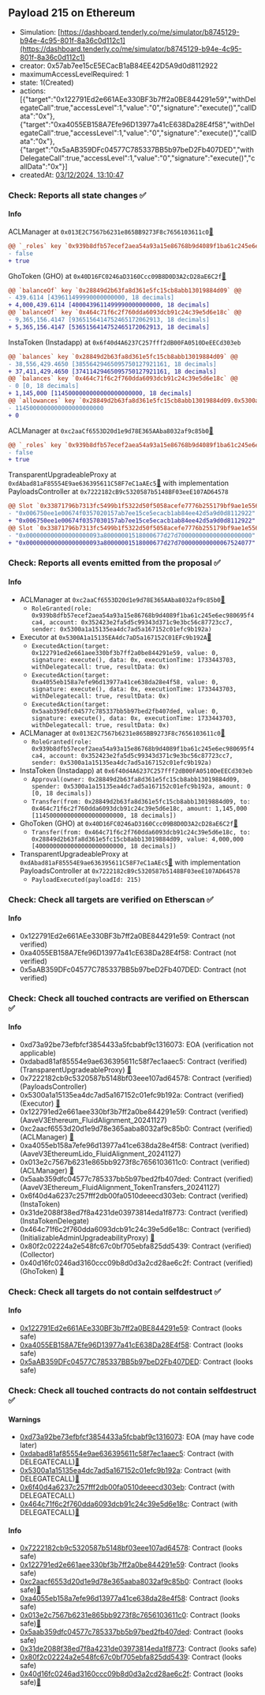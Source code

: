 ## Payload 215 on Ethereum

- Simulation: [https://dashboard.tenderly.co/me/simulator/b8745129-b94e-4c95-801f-8a36c0d112c1](https://dashboard.tenderly.co/me/simulator/b8745129-b94e-4c95-801f-8a36c0d112c1)
- creator: 0x57ab7ee15cE5ECacB1aB84EE42D5A9d0d8112922
- maximumAccessLevelRequired: 1
- state: 1(Created)
- actions: [{"target":"0x122791Ed2e661AEe330BF3b7ff2a0BE844291e59","withDelegateCall":true,"accessLevel":1,"value":"0","signature":"execute()","callData":"0x"},{"target":"0xa4055EB158A7Efe96D13977a41cE638Da28E4f58","withDelegateCall":true,"accessLevel":1,"value":"0","signature":"execute()","callData":"0x"},{"target":"0x5aAB359DFc04577C785337BB5b97beD2Fb407DED","withDelegateCall":true,"accessLevel":1,"value":"0","signature":"execute()","callData":"0x"}]
- createdAt: [03/12/2024, 13:10:47](https://etherscan.io/tx/0xfd9ad3853647a83a17a0c3d1640ddbc92687268ccc623d1f66f37d980fa80cc7)

### Check: Reports all state changes :white_check_mark:

#### Info


ACLManager at `0x013E2C7567b6231e865BB9273F8c7656103611c0`[:ghost:](https://github.com/bgd-labs/aave-address-book "AaveV3EthereumLido.ACL_MANAGER")
```diff
@@ `_roles` key `0x939b8dfb57ecef2aea54a93a15e86768b9d4089f1ba61c245e6ec980695f4ca4.members.0x352423e2fa5d5c99343d371c9e3bc56c87723cc7` @@
- false
+ true
```

GhoToken (GHO) at `0x40D16FC0246aD3160Ccc09B8D0D3A2cD28aE6C2f`[:ghost:](https://github.com/bgd-labs/aave-address-book "AaveV3Ethereum.ASSETS.GHO.UNDERLYING, MiscEthereum.GHO_TOKEN")
```diff
@@ `balanceOf` key `0x28849d2b63fa8d361e5fc15cb8abb13019884d09` @@
- 439.6114 [439611499990000000000, 18 decimals]
+ 4,000,439.6114 [4000439611499990000000000, 18 decimals]
@@ `balanceOf` key `0x464c71f6c2f760dda6093dcb91c24c39e5d6e18c` @@
- 9,365,156.4147 [9365156414752465172062913, 18 decimals]
+ 5,365,156.4147 [5365156414752465172062913, 18 decimals]
```

InstaToken (Instadapp) at `0x6f40d4A6237C257fff2dB00FA0510DeEECd303eb`
```diff
@@ `balances` key `0x28849d2b63fa8d361e5fc15cb8abb13019884d09` @@
- 38,556,429.4650 [38556429465095750127921161, 18 decimals]
+ 37,411,429.4650 [37411429465095750127921161, 18 decimals]
@@ `balances` key `0x464c71f6c2f760dda6093dcb91c24c39e5d6e18c` @@
- 0 [0, 18 decimals]
+ 1,145,000 [1145000000000000000000000, 18 decimals]
@@ `allowances` key `0x28849d2b63fa8d361e5fc15cb8abb13019884d09.0x5300a1a15135ea4dc7ad5a167152c01efc9b192a` @@
- 1145000000000000000000000
+ 0
```

ACLManager at `0xc2aaCf6553D20d1e9d78E365AAba8032af9c85b0`[:ghost:](https://github.com/bgd-labs/aave-address-book "AaveV3Ethereum.ACL_MANAGER")
```diff
@@ `_roles` key `0x939b8dfb57ecef2aea54a93a15e86768b9d4089f1ba61c245e6ec980695f4ca4.members.0x352423e2fa5d5c99343d371c9e3bc56c87723cc7` @@
- false
+ true
```

TransparentUpgradeableProxy at `0xdAbad81aF85554E9ae636395611C58F7eC1aAEc5`[:ghost:](https://github.com/bgd-labs/aave-address-book "GovernanceV3Ethereum.PAYLOADS_CONTROLLER") with implementation PayloadsController at `0x7222182cB9c5320587b5148BF03eeE107AD64578`
```diff
@@ Slot `0x33871796b7313fc5499b1f5322d50f5058acefe7776b255179bf9ae1e5560202` @@
- "0x006750ee1e00674f0357020157ab7ee15ce5ecacb1ab84ee42d5a9d0d8112922"
+ "0x006750ee1e00674f0357030157ab7ee15ce5ecacb1ab84ee42d5a9d0d8112922"
@@ Slot `0x33871796b7313fc5499b1f5322d50f5058acefe7776b255179bf9ae1e5560203` @@
- "0x000000000000000000093a80000001518000677d27d700000000000000000000"
+ "0x000000000000000000093a80000001518000677d27d700000000000067524077"
```


### Check: Reports all events emitted from the proposal :white_check_mark:

#### Info

- ACLManager at `0xc2aaCf6553D20d1e9d78E365AAba8032af9c85b0`[:ghost:](https://github.com/bgd-labs/aave-address-book "AaveV3Ethereum.ACL_MANAGER")
  - `RoleGranted(role: 0x939b8dfb57ecef2aea54a93a15e86768b9d4089f1ba61c245e6ec980695f4ca4, account: 0x352423e2fa5d5c99343d371c9e3bc56c87723cc7, sender: 0x5300a1a15135ea4dc7ad5a167152c01efc9b192a)`
- Executor at `0x5300A1a15135EA4dc7aD5a167152C01EFc9b192A`[:ghost:](https://github.com/bgd-labs/aave-address-book "AaveV2Ethereum.POOL_ADMIN, AaveV2EthereumAMM.POOL_ADMIN, AaveV3Ethereum.ACL_ADMIN, AaveV3EthereumEtherFi.ACL_ADMIN, AaveV3EthereumLido.ACL_ADMIN, GovernanceV3Ethereum.EXECUTOR_LVL_1")
  - `ExecutedAction(target: 0x122791ed2e661aee330bf3b7ff2a0be844291e59, value: 0, signature: execute(), data: 0x, executionTime: 1733443703, withDelegatecall: true, resultData: 0x)`
  - `ExecutedAction(target: 0xa4055eb158a7efe96d13977a41ce638da28e4f58, value: 0, signature: execute(), data: 0x, executionTime: 1733443703, withDelegatecall: true, resultData: 0x)`
  - `ExecutedAction(target: 0x5aab359dfc04577c785337bb5b97bed2fb407ded, value: 0, signature: execute(), data: 0x, executionTime: 1733443703, withDelegatecall: true, resultData: 0x)`
- ACLManager at `0x013E2C7567b6231e865BB9273F8c7656103611c0`[:ghost:](https://github.com/bgd-labs/aave-address-book "AaveV3EthereumLido.ACL_MANAGER")
  - `RoleGranted(role: 0x939b8dfb57ecef2aea54a93a15e86768b9d4089f1ba61c245e6ec980695f4ca4, account: 0x352423e2fa5d5c99343d371c9e3bc56c87723cc7, sender: 0x5300a1a15135ea4dc7ad5a167152c01efc9b192a)`
- InstaToken (Instadapp) at `0x6f40d4A6237C257fff2dB00FA0510DeEECd303eb`
  - `Approval(owner: 0x28849d2b63fa8d361e5fc15cb8abb13019884d09, spender: 0x5300a1a15135ea4dc7ad5a167152c01efc9b192a, amount: 0 [0, 18 decimals])`
  - `Transfer(from: 0x28849d2b63fa8d361e5fc15cb8abb13019884d09, to: 0x464c71f6c2f760dda6093dcb91c24c39e5d6e18c, amount: 1,145,000 [1145000000000000000000000, 18 decimals])`
- GhoToken (GHO) at `0x40D16FC0246aD3160Ccc09B8D0D3A2cD28aE6C2f`[:ghost:](https://github.com/bgd-labs/aave-address-book "AaveV3Ethereum.ASSETS.GHO.UNDERLYING, MiscEthereum.GHO_TOKEN")
  - `Transfer(from: 0x464c71f6c2f760dda6093dcb91c24c39e5d6e18c, to: 0x28849d2b63fa8d361e5fc15cb8abb13019884d09, value: 4,000,000 [4000000000000000000000000, 18 decimals])`
- TransparentUpgradeableProxy at `0xdAbad81aF85554E9ae636395611C58F7eC1aAEc5`[:ghost:](https://github.com/bgd-labs/aave-address-book "GovernanceV3Ethereum.PAYLOADS_CONTROLLER") with implementation PayloadsController at `0x7222182cB9c5320587b5148BF03eeE107AD64578`
  - `PayloadExecuted(payloadId: 215)`

### Check: Check all targets are verified on Etherscan :white_check_mark:

#### Info

- 0x122791Ed2e661AEe330BF3b7ff2a0BE844291e59: Contract (not verified) 
- 0xa4055EB158A7Efe96D13977a41cE638Da28E4f58: Contract (not verified) 
- 0x5aAB359DFc04577C785337BB5b97beD2Fb407DED: Contract (not verified) 

### Check: Check all touched contracts are verified on Etherscan :white_check_mark:

#### Info

- 0xd73a92be73efbfcf3854433a5fcbabf9c1316073: EOA (verification not applicable)
- 0xdabad81af85554e9ae636395611c58f7ec1aaec5: Contract (verified) (TransparentUpgradeableProxy) [:ghost:](https://github.com/bgd-labs/aave-address-book "GovernanceV3Ethereum.PAYLOADS_CONTROLLER")
- 0x7222182cb9c5320587b5148bf03eee107ad64578: Contract (verified) (PayloadsController) 
- 0x5300a1a15135ea4dc7ad5a167152c01efc9b192a: Contract (verified) (Executor) [:ghost:](https://github.com/bgd-labs/aave-address-book "AaveV2Ethereum.POOL_ADMIN, AaveV2EthereumAMM.POOL_ADMIN, AaveV3Ethereum.ACL_ADMIN, AaveV3EthereumEtherFi.ACL_ADMIN, AaveV3EthereumLido.ACL_ADMIN, GovernanceV3Ethereum.EXECUTOR_LVL_1")
- 0x122791ed2e661aee330bf3b7ff2a0be844291e59: Contract (verified) (AaveV3Ethereum_FluidAlignment_20241127) 
- 0xc2aacf6553d20d1e9d78e365aaba8032af9c85b0: Contract (verified) (ACLManager) [:ghost:](https://github.com/bgd-labs/aave-address-book "AaveV3Ethereum.ACL_MANAGER")
- 0xa4055eb158a7efe96d13977a41ce638da28e4f58: Contract (verified) (AaveV3EthereumLido_FluidAlignment_20241127) 
- 0x013e2c7567b6231e865bb9273f8c7656103611c0: Contract (verified) (ACLManager) [:ghost:](https://github.com/bgd-labs/aave-address-book "AaveV3EthereumLido.ACL_MANAGER")
- 0x5aab359dfc04577c785337bb5b97bed2fb407ded: Contract (verified) (AaveV3Ethereum_FluidAlignment_TokenTransfers_20241127) 
- 0x6f40d4a6237c257fff2db00fa0510deeecd303eb: Contract (verified) (InstaToken) 
- 0x31de2088f38ed7f8a4231de03973814eda1f8773: Contract (verified) (InstaTokenDelegate) 
- 0x464c71f6c2f760dda6093dcb91c24c39e5d6e18c: Contract (verified) (InitializableAdminUpgradeabilityProxy) [:ghost:](https://github.com/bgd-labs/aave-address-book "AaveV2Ethereum.COLLECTOR, AaveV2EthereumAMM.COLLECTOR, AaveV2EthereumArc.COLLECTOR, AaveV3Ethereum.COLLECTOR, AaveV3EthereumEtherFi.COLLECTOR, AaveV3EthereumLido.COLLECTOR")
- 0x80f2c02224a2e548fc67c0bf705ebfa825dd5439: Contract (verified) (Collector) 
- 0x40d16fc0246ad3160ccc09b8d0d3a2cd28ae6c2f: Contract (verified) (GhoToken) [:ghost:](https://github.com/bgd-labs/aave-address-book "AaveV3Ethereum.ASSETS.GHO.UNDERLYING, MiscEthereum.GHO_TOKEN")

### Check: Check all targets do not contain selfdestruct :white_check_mark:

#### Info

- [0x122791Ed2e661AEe330BF3b7ff2a0BE844291e59](https://etherscan.io/address/0x122791Ed2e661AEe330BF3b7ff2a0BE844291e59): Contract (looks safe)
- [0xa4055EB158A7Efe96D13977a41cE638Da28E4f58](https://etherscan.io/address/0xa4055EB158A7Efe96D13977a41cE638Da28E4f58): Contract (looks safe)
- [0x5aAB359DFc04577C785337BB5b97beD2Fb407DED](https://etherscan.io/address/0x5aAB359DFc04577C785337BB5b97beD2Fb407DED): Contract (looks safe)

### Check: Check all touched contracts do not contain selfdestruct :white_check_mark:

#### Warnings

- [0xd73a92be73efbfcf3854433a5fcbabf9c1316073](https://etherscan.io/address/0xd73a92be73efbfcf3854433a5fcbabf9c1316073): EOA (may have code later)
- [0xdabad81af85554e9ae636395611c58f7ec1aaec5](https://etherscan.io/address/0xdabad81af85554e9ae636395611c58f7ec1aaec5): Contract (with DELEGATECALL)[:ghost:](https://github.com/bgd-labs/aave-address-book "GovernanceV3Ethereum.PAYLOADS_CONTROLLER")
- [0x5300a1a15135ea4dc7ad5a167152c01efc9b192a](https://etherscan.io/address/0x5300a1a15135ea4dc7ad5a167152c01efc9b192a): Contract (with DELEGATECALL)[:ghost:](https://github.com/bgd-labs/aave-address-book "AaveV2Ethereum.POOL_ADMIN, AaveV2EthereumAMM.POOL_ADMIN, AaveV3Ethereum.ACL_ADMIN, AaveV3EthereumEtherFi.ACL_ADMIN, AaveV3EthereumLido.ACL_ADMIN, GovernanceV3Ethereum.EXECUTOR_LVL_1")
- [0x6f40d4a6237c257fff2db00fa0510deeecd303eb](https://etherscan.io/address/0x6f40d4a6237c257fff2db00fa0510deeecd303eb): Contract (with DELEGATECALL)
- [0x464c71f6c2f760dda6093dcb91c24c39e5d6e18c](https://etherscan.io/address/0x464c71f6c2f760dda6093dcb91c24c39e5d6e18c): Contract (with DELEGATECALL)[:ghost:](https://github.com/bgd-labs/aave-address-book "AaveV2Ethereum.COLLECTOR, AaveV2EthereumAMM.COLLECTOR, AaveV2EthereumArc.COLLECTOR, AaveV3Ethereum.COLLECTOR, AaveV3EthereumEtherFi.COLLECTOR, AaveV3EthereumLido.COLLECTOR")

#### Info

- [0x7222182cb9c5320587b5148bf03eee107ad64578](https://etherscan.io/address/0x7222182cb9c5320587b5148bf03eee107ad64578): Contract (looks safe)
- [0x122791ed2e661aee330bf3b7ff2a0be844291e59](https://etherscan.io/address/0x122791ed2e661aee330bf3b7ff2a0be844291e59): Contract (looks safe)
- [0xc2aacf6553d20d1e9d78e365aaba8032af9c85b0](https://etherscan.io/address/0xc2aacf6553d20d1e9d78e365aaba8032af9c85b0): Contract (looks safe)[:ghost:](https://github.com/bgd-labs/aave-address-book "AaveV3Ethereum.ACL_MANAGER")
- [0xa4055eb158a7efe96d13977a41ce638da28e4f58](https://etherscan.io/address/0xa4055eb158a7efe96d13977a41ce638da28e4f58): Contract (looks safe)
- [0x013e2c7567b6231e865bb9273f8c7656103611c0](https://etherscan.io/address/0x013e2c7567b6231e865bb9273f8c7656103611c0): Contract (looks safe)[:ghost:](https://github.com/bgd-labs/aave-address-book "AaveV3EthereumLido.ACL_MANAGER")
- [0x5aab359dfc04577c785337bb5b97bed2fb407ded](https://etherscan.io/address/0x5aab359dfc04577c785337bb5b97bed2fb407ded): Contract (looks safe)
- [0x31de2088f38ed7f8a4231de03973814eda1f8773](https://etherscan.io/address/0x31de2088f38ed7f8a4231de03973814eda1f8773): Contract (looks safe)
- [0x80f2c02224a2e548fc67c0bf705ebfa825dd5439](https://etherscan.io/address/0x80f2c02224a2e548fc67c0bf705ebfa825dd5439): Contract (looks safe)
- [0x40d16fc0246ad3160ccc09b8d0d3a2cd28ae6c2f](https://etherscan.io/address/0x40d16fc0246ad3160ccc09b8d0d3a2cd28ae6c2f): Contract (looks safe)[:ghost:](https://github.com/bgd-labs/aave-address-book "AaveV3Ethereum.ASSETS.GHO.UNDERLYING, MiscEthereum.GHO_TOKEN")

